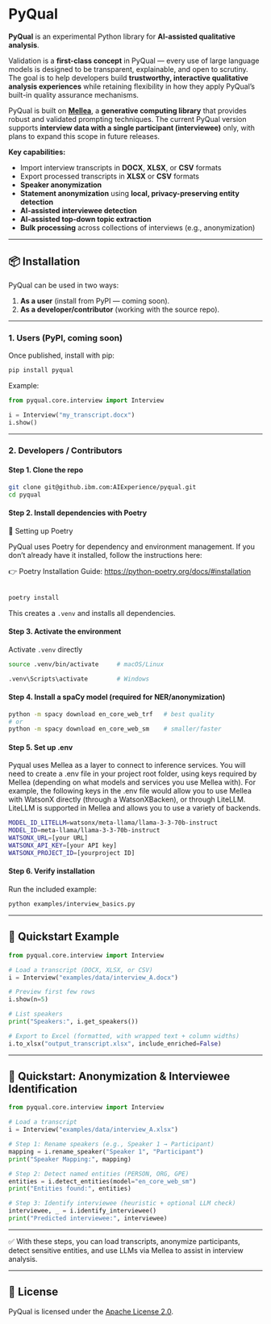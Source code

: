 # PyQual  

**PyQual** is an experimental Python library for **AI-assisted qualitative analysis**.  

Validation is a **first-class concept** in PyQual — every use of large language models is designed to be transparent, explainable, and open to scrutiny. The goal is to help developers build **trustworthy, interactive qualitative analysis experiences** while retaining flexibility in how they apply PyQual’s built-in quality assurance mechanisms.  

PyQual is built on **[Mellea](https://mellea.ai/)**, a **generative computing library** that provides robust and validated prompting techniques. The current PyQual version supports **interview data with a single participant (interviewee)** only, with plans to expand this scope in future releases.  

**Key capabilities:**  
- Import interview transcripts in **DOCX**, **XLSX**, or **CSV** formats  
- Export processed transcripts in **XLSX** or **CSV** formats  
- **Speaker anonymization**  
- **Statement anonymization** using **local, privacy-preserving entity detection**  
- **AI-assisted interviewee detection**  
- **AI-assisted top-down topic extraction**  
- **Bulk processing** across collections of interviews (e.g., anonymization)

---

## 📦 Installation  

PyQual can be used in two ways:  
1. **As a user** (install from PyPI — coming soon).  
2. **As a developer/contributor** (working with the source repo).  

---

### 1. Users (PyPI, coming soon)

Once published, install with pip:  

```bash
pip install pyqual
```

Example:  

```python
from pyqual.core.interview import Interview

i = Interview("my_transcript.docx")
i.show()
```

---

### 2. Developers / Contributors  

#### Step 1. Clone the repo

```bash
git clone git@github.ibm.com:AIExperience/pyqual.git
cd pyqual
```

#### Step 2. Install dependencies with Poetry

🔧 Setting up Poetry

PyQual uses Poetry for dependency and environment management. If you don’t already have it installed, follow the instructions here:


👉 Poetry Installation Guide: https://python-poetry.org/docs/#installation 
<br>
<br>

```bash
poetry install
```

This creates a `.venv` and installs all dependencies.

#### Step 3. Activate the environment

Activate `.venv` directly  
```bash
source .venv/bin/activate     # macOS/Linux
```

```bash
.venv\Scripts\activate        # Windows
```


#### Step 4. Install a spaCy model (**required for NER/anonymization**)

```bash
python -m spacy download en_core_web_trf   # best quality
# or
python -m spacy download en_core_web_sm    # smaller/faster
```

#### Step 5. Set up .env

Pyqual uses Mellea as a layer to connect to inference services. You will need to create a .env file in your project root folder, using keys required by Mellea (depending on what models and services you use Mellea with). For example, the following keys in the .env file would allow you to use Mellea with WatsonX directly (through a WatsonXBacken), or through LiteLLM. LiteLLM is supported in Mellea and allows you to use a variety of backends.

```bash
MODEL_ID_LITELLM=watsonx/meta-llama/llama-3-3-70b-instruct
MODEL_ID=meta-llama/llama-3-3-70b-instruct
WATSONX_URL=[your URL]
WATSONX_API_KEY=[your API key]
WATSONX_PROJECT_ID=[yourproject ID]
```


#### Step 6. Verify installation

Run the included example:

```bash
python examples/interview_basics.py
```

---

## 🚀 Quickstart Example

```python
from pyqual.core.interview import Interview

# Load a transcript (DOCX, XLSX, or CSV)
i = Interview("examples/data/interview_A.docx")

# Preview first few rows
i.show(n=5)

# List speakers
print("Speakers:", i.get_speakers())

# Export to Excel (formatted, with wrapped text + column widths)
i.to_xlsx("output_transcript.xlsx", include_enriched=False)
```

---

## 🤖 Quickstart: Anonymization & Interviewee Identification

```python
from pyqual.core.interview import Interview

# Load a transcript
i = Interview("examples/data/interview_A.xlsx")

# Step 1: Rename speakers (e.g., Speaker 1 → Participant)
mapping = i.rename_speaker("Speaker 1", "Participant")
print("Speaker Mapping:", mapping)

# Step 2: Detect named entities (PERSON, ORG, GPE)
entities = i.detect_entities(model="en_core_web_sm")
print("Entities found:", entities)

# Step 3: Identify interviewee (heuristic + optional LLM check)
interviewee, _ = i.identify_interviewee()
print("Predicted interviewee:", interviewee)
```

---

✅ With these steps, you can load transcripts, anonymize participants, detect sensitive entities, and use LLMs via Mellea to assist in interview analysis.  


---

## 📜 License  

PyQual is licensed under the [Apache License 2.0](https://www.apache.org/licenses/LICENSE-2.0).  

